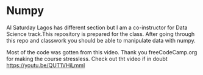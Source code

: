 # Numpy

AI Saturday Lagos has different section but I am a co-instructor for Data Science track.This repository is prepared for the class.
After going through this repo and classwork you should be able to manipulate data with numpy.

Most of the code was gotten from this video. Thank you freeCodeCamp.org for making the course stressless.
Check out tht video if in doubt https://youtu.be/QUT1VHiLmmI
